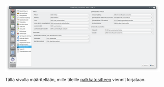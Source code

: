 ![Palkkatilit](palkkatilit.png)

Tällä sivulla määritellään, mille tileille [palkkatositteen](../../kirjaus/palkka/index.md) viennit kirjataan.
